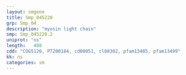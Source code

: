 ```yaml
---
layout: smgene
title: Smp_045220
grp: Smp_04
description: "myosin light chain"
smp: Smp_045220.2
uniprot: "ns"
length:   480
cdd: "COG5126, PTZ00184, cd00051, cl08302, pfam13405, pfam13499"
kk: ns
categories: sm
---
```

